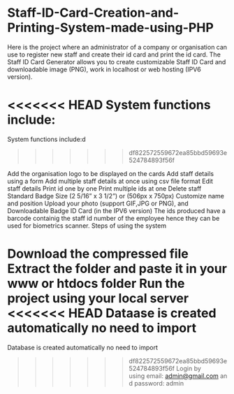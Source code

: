 # Staff-ID-Card-Creation-and-Printing-System-made-using-PHP
Here is the project where an administrator of a company or organisation can use to register new staff and create their id card and print the id card. The Staff ID Card Generator allows you to create customizable Staff ID Card and downloadable image (PNG), work in localhost or web hosting (IPV6 version).


<<<<<<< HEAD
System functions include:
=======
System functions include:d
>>>>>>> df822572559672ea85bbd59693e524784893f56f

Add the organisation logo to be displayed on the cards
Add staff details using a form
Add multiple staff details at once using csv file format
Edit staff details
Print id one by one
Print multiple ids at one
Delete staff
Standard Badge Size (2 5/16” x 3 1/2”) or (506px x 750px)
Customize name and position
Upload your photo (support GIF,JPG or PNG), and
Downloadable Badge ID Card (in the IPV6 version)
The ids produced have a barcode containig the staff id number of the employee hence they can be used for biometrics scanner.
Steps of using the system

Download the compressed file
Extract the folder and paste it in your www or htdocs folder
Run the project using your local server
<<<<<<< HEAD
Dataase is created automatically no need to import
=======
Database is created automatically no need to import
>>>>>>> df822572559672ea85bbd59693e524784893f56f
Login by using email: admin@gmail.com and password: admin
